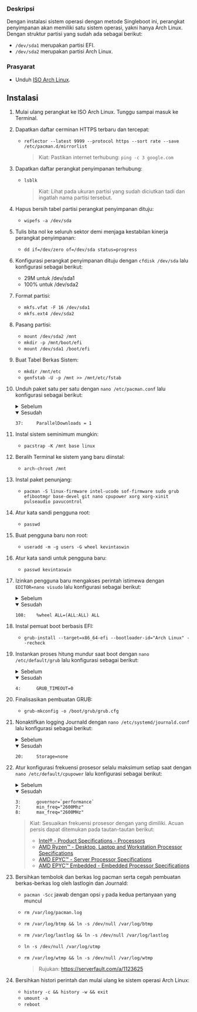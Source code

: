 ### Deskripsi
Dengan instalasi sistem operasi dengan metode Singleboot ini, perangkat penyimpanan akan memiliki satu sistem operasi, yakni hanya Arch Linux. Dengan struktur partisi yang sudah ada sebagai berikut:
- `/dev/sda1` merupakan partisi EFI.
- `/dev/sda2` merupakan partisi Arch Linux.
### Prasyarat
- Unduh [ISO Arch Linux](https://archlinux.org/download/).
## Instalasi
1. Mulai ulang perangkat ke ISO Arch Linux. Tunggu sampai masuk ke Terminal.
2. Dapatkan daftar cerminan HTTPS terbaru dan tercepat:

   - `reflector --latest 9999 --protocol https --sort rate --save /etc/pacman.d/mirrorlist`

      > Kiat: Pastikan internet terhubung: `ping -c 3 google.com`
3. Dapatkan daftar perangkat penyimpanan terhubung:

   - `lsblk`

     > Kiat: Lihat pada ukuran partisi yang sudah diciutkan tadi dan ingatlah nama partisi tersebut.
4. Hapus bersih tabel partisi perangkat penyimpanan dituju:

   - `wipefs -a /dev/sda`
5. Tulis bita nol ke seluruh sektor demi menjaga kestabilan kinerja perangkat penyimpanan:

   - `dd if=/dev/zero of=/dev/sda status=progress`
6. Konfigurasi perangkat penyimpanan dituju dengan `cfdisk /dev/sda` lalu konfigurasi sebagai berikut:

   - 29M untuk /dev/sda1
   - 100% untuk /dev/sda2
7. Format partisi:

   - `mkfs.vfat -F 16 /dev/sda1`
   - `mkfs.ext4 /dev/sda2`
8. Pasang partisi:

   - `mount /dev/sda2 /mnt`
   - `mkdir -p /mnt/boot/efi`
   - `mount /dev/sda1 /boot/efi`
9. Buat Tabel Berkas Sistem:

   - `mkdir /mnt/etc`
   - `genfstab -U -p /mnt >> /mnt/etc/fstab`
10. Unduh paket satu per satu dengan `nano /etc/pacman.conf` lalu konfigurasi sebagai berikut:
    <details>
      <summary>Sebelum</summary>

      ```
      37:     #ParallelDownloads = 5
      ```
    </details>
    <details open>
      <summary>Sesudah</summary>

      ```
      37:     ParallelDownloads = 1
      ```
    </details>
11. Instal sistem seminimum mungkin:

    - `pacstrap -K /mnt base linux`
12. Beralih Terminal ke sistem yang baru diinstal:

    - `arch-chroot /mnt`
13. Instal paket penunjang:

    - `pacman -S linux-firmware intel-ucode sof-firmware sudo grub efibootmgr base-devel git nano cpupower xorg xorg-xinit pulseaudio pavucontrol`
14. Atur kata sandi pengguna root:

    - `passwd`
15. Buat pengguna baru non root:

    - `useradd -m -g users -G wheel kevintaswin`
16. Atur kata sandi untuk pengguna baru:

    - `passwd kevintaswin`
17. Izinkan pengguna baru mengakses perintah istimewa dengan `EDITOR=nano visudo` lalu konfigurasi sebagai berikut:
    <details>
      <summary>Sebelum</summary>

      ```
      108:    #%wheel ALL=(ALL:ALL) ALL
      ```
    </details>
    <details open>
      <summary>Sesudah</summary>

      ```
      108:    %wheel ALL=(ALL:ALL) ALL
      ```
    </details>
18. Instal pemuat boot berbasis EFI:

    - `grub-install --target=x86_64-efi --bootloader-id="Arch Linux" --recheck`
19. Instankan proses hitung mundur saat boot dengan `nano /etc/default/grub` lalu konfigurasi sebagai berikut:
    <details>
      <summary>Sebelum</summary>

      ```
      4:      GRUB_TIMEOUT=5
      ```
    </details>
    <details open>
      <summary>Sesudah</summary>

      ```
      4:      GRUB_TIMEOUT=0
      ```
    </details>
20. Finalisasikan pembuatan GRUB:

    - `grub-mkconfig -o /boot/grub/grub.cfg`
21. Nonaktifkan logging Journald dengan `nano /etc/systemd/journald.conf` lalu konfigurasi sebagai berikut:
    <details>
      <summary>Sebelum</summary>

      ```
      20:     Storage=auto
      ```
    </details>
    <details open>
      <summary>Sesudah</summary>

      ```
      20:     Storage=none
      ```
    </details>
22. Atur konfigurasi frekuensi prosesor selalu maksimum setiap saat dengan `nano /etc/default/cpupower` lalu konfigurasi sebagai berikut:
    <details>
      <summary>Sebelum</summary>

      ```
      3:      #governor=`ondemand`
      7:      #min_freq="2.25Ghz"
      8:      #max_freq="3GHz"
      ```
    </details>
    <details open>
      <summary>Sesudah</summary>

      ```
      3:      governor=`performance`
      7:      min_freq="2600Mhz"
      8:      max_freq="2600MHz"
      ```
    </details>

    > Kiat: Sesuaikan frekuensi prosesor dengan yang dimiliki. Acuan persis dapat ditemukan pada tautan-tautan berikut:
    > - [Intel® - Product Specifications - Processors](https://ark.intel.com/content/www/us/en/ark.html#@Processors)
    > - [AMD Ryzen™ - Desktop, Laptop and Workstation Processor Specifications](https://www.amd.com/en/products/specifications/processors.html)
    > - [AMD EPYC™ - Server Processor Specifications](https://www.amd.com/en/products/specifications/server-processor.html)
    > - [AMD EPYC™ Embedded - Embedded Processor Specifications](https://www.amd.com/en/products/specifications/embedded.html)
23. Bersihkan tembolok dan berkas log pacman serta cegah pembuatan berkas-berkas log oleh lastlogin dan Journald:
    - `pacman -Scc` jawab dengan opsi `y` pada kedua pertanyaan yang muncul
    - `rm /var/log/pacman.log`
    - `rm /var/log/btmp && ln -s /dev/null /var/log/btmp`
    - `rm /var/log/lastlog && ln -s /dev/null /var/log/lastlog`
    - `ln -s /dev/null /var/log/utmp`
    - `rm /var/log/wtmp && ln -s /dev/null /var/log/wtmp`

      > Rujukan: https://serverfault.com/a/1123625
24. Bersihkan histori perintah dan mulai ulang ke sistem operasi Arch Linux:

    - `history -c && history -w && exit`
    - `umount -a`
    - `reboot`
